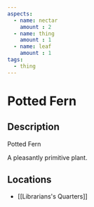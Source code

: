 ```yaml
---
aspects: 
  - name: nectar
    amount : 2
  - name: thing
    amount : 1
  - name: leaf
    amount : 1
tags:
  - thing
---
```


# Potted Fern

## Description
Potted Fern

A pleasantly primitive plant.
## Locations
- [[Librarians's Quarters]]